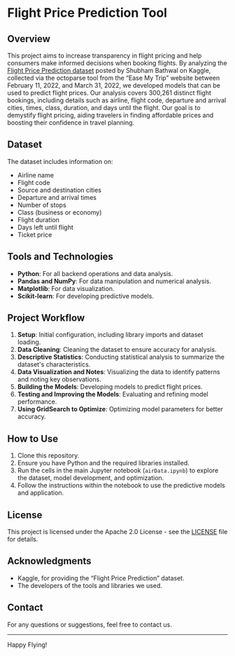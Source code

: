 # Flight Price Prediction Tool

## Overview
This project aims to increase transparency in flight pricing and help consumers make informed decisions when booking flights. By analyzing the [Flight Price Prediction dataset](https://www.kaggle.com/datasets/shubhambathwal/flight-price-prediction) posted by Shubham Bathwal on Kaggle, collected via the octoparse tool from the “Ease My Trip” website between February 11, 2022, and March 31, 2022, we developed models that can be used to predict flight prices. Our analysis covers 300,261 distinct flight bookings, including details such as airline, flight code, departure and arrival cities, times, class, duration, and days until the flight. Our goal is to demystify flight pricing, aiding travelers in finding affordable prices and boosting their confidence in travel planning.

## Dataset
The dataset includes information on:
- Airline name
- Flight code
- Source and destination cities
- Departure and arrival times
- Number of stops
- Class (business or economy)
- Flight duration
- Days left until flight
- Ticket price

## Tools and Technologies
- **Python**: For all backend operations and data analysis.
- **Pandas and NumPy**: For data manipulation and numerical analysis.
- **Matplotlib**: For data visualization.
- **Scikit-learn**: For developing predictive models.

## Project Workflow
1. **Setup**: Initial configuration, including library imports and dataset loading.
2. **Data Cleaning**: Cleaning the dataset to ensure accuracy for analysis.
3. **Descriptive Statistics**: Conducting statistical analysis to summarize the dataset's characteristics.
4. **Data Visualization and Notes**: Visualizing the data to identify patterns and noting key observations.
5. **Building the Models**: Developing models to predict flight prices.
6. **Testing and Improving the Models**: Evaluating and refining model performance.
7. **Using GridSearch to Optimize**: Optimizing model parameters for better accuracy.

## How to Use
1. Clone this repository.
2. Ensure you have Python and the required libraries installed.
3. Run the cells in the main Jupyter notebook (`airData.ipynb`) to explore the dataset, model development, and optimization.
4. Follow the instructions within the notebook to use the predictive models and application.

## License
This project is licensed under the Apache 2.0 License - see the [LICENSE](LICENSE) file for details.

## Acknowledgments
- Kaggle, for providing the “Flight Price Prediction” dataset.
- The developers of the tools and libraries we used.

## Contact
For any questions or suggestions, feel free to contact us.

---
Happy Flying!
